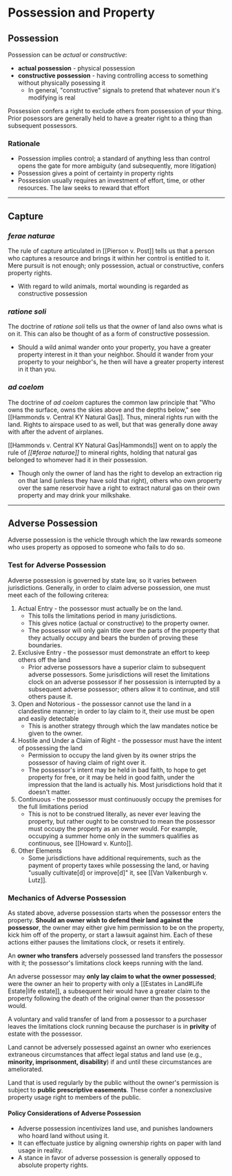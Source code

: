 # Possession and Property


## Possession
Possession can be *actual* or *constructive*:
* **actual possession** - physical possession
* **constructive possession** - having controlling access to something without physically posessing it
	* In general, "constructive" signals to pretend that whatever noun it's modifying is real

Possession confers a right to exclude others from possession of your thing. Prior posessors are generally held to have a greater right to a thing than subsequent possessors.

### Rationale
* Possession implies control; a standard of anything less than control opens the gate for more ambiguity (and subsequently, more litigation)
* Possession gives a point of certainty in property rights
* Possession usually requires an investment of effort, time, or other resources. The law seeks to reward that effort

***

## Capture
### *ferae naturae*
The rule of capture articulated in [[Pierson v. Post]] tells us that a person who captures a resource and brings it within her control is entitled to it. Mere pursuit is not enough; only possession, actual or constructive, confers property rights.
* With regard to wild animals, mortal wounding is regarded as constructive possession

### *ratione soli*
The doctrine of *ratione soli* tells us that the owner of land also owns what is on it. This can also be thought of as a form of constructive possession.
* Should a wild animal wander onto your property, you have a greater property interest in it than your neighbor. Should it wander from your property to your neighbor's, he then will have a greater property interest in it than you.

### *ad coelom*
The doctrine of *ad coelom* captures the common law principle that "Who owns the surface, owns the skies above and the depths below," see [[Hammonds v. Central KY Natural Gas]]. Thus, mineral rights run with the land. Rights to airspace used to as well, but that was generally done away with after the advent of airplanes.

[[Hammonds v. Central KY Natural Gas|Hammonds]] went on to apply the rule of *[[#ferae naturae]]* to mineral rights, holding that natural gas belonged to whomever had it in their possession.
* Though only the owner of land has the right to develop an extraction rig on that land (unless they have sold that right), others who own property over the same reservoir have a right to extract natural gas on their own property and may drink your milkshake.

***

## Adverse Possession
Adverse possession is the vehicle through which the law rewards someone who uses property as opposed to someone who fails to do so.

### Test for Adverse Possession
Adverse possession is governed by state law, so it varies between jurisdictions. Generally, in order to claim adverse possession, one must meet each of the following criterea:
1. Actual Entry - the possessor must actually be on the land.
	* This tolls the limitations period in many jurisdictions.
	* This gives notice (actual or constructive) to the property owner.
	* The possessor will only gain title over the parts of the property that they actually occupy and bears the burden of proving these boundaries.
2. Exclusive Entry - the possessor must demonstrate an effort to keep others off the land
	* Prior adverse possessors have a superior claim to subsequent adverse possessors. Some jurisdictions will reset the limitations clock on an adverse possessor if her possession is interrupted by a subsequent adverse possessor; others allow it to continue, and still others pause it.
3. Open and Notorious - the possessor cannot use the land in a clandestine manner; in order to lay claim to it, their use must be open and easily detectable
	* This is another strategy through which the law mandates notice be given to the owner.
4. Hostile and Under a Claim of Right - the possessor must have the intent of possessing the land
	* Permission to occupy the land given by its owner strips the possessor of having claim of right over it.
	* The possessor's intent may be held in bad faith, to hope to get property for free, or it may be held in good faith, under the impression that the land is actually his. Most jurisdictions hold that it doesn't matter.
5. Continuous - the possessor must continuously occupy the premises for the full limitations period
	* This is not to be construed literally, as never ever leaving the property, but rather ought to be construed to mean the possessor must occupy the property as an owner would. For example, occupying a summer home only in the summers qualifies as continuous, see [[Howard v. Kunto]].
6. Other Elements
	* Some jurisdictions have additional requirements, such as the payment of property taxes while possessing the land, or having "usually cultivate[d] or improve[d]" it, see [[Van Valkenburgh v. Lutz]].

### Mechanics of Adverse Possession
As stated above, adverse possession starts when the possessor enters the property. **Should an owner wish to defend their land against the possessor**, the owner may either give him permission to be on the property, kick him off of the property, or start a lawsuit against him. Each of these actions either pauses the limitations clock, or resets it entirely.

An **owner who transfers** adversely possessed land transfers the possessor with it; the possessor's limitations clock keeps running with the land.

An adverse possessor may **only lay claim to what the owner possessed**; were the owner an heir to property with only a [[Estates in Land#Life Estate|life estate]], a subsequent heir would have a greater claim to the property following the death of the original owner than the possessor would.

A voluntary and valid transfer of land from a possessor to a purchaser leaves the limitations clock running because the purchaser is in **privity** of estate with the possessor.

Land cannot be adversely possessed against an owner who exeriences extraneous circumstances that affect legal status and land use (e.g., **minority, imprisonment, disability**) if and until these circumstances are ameliorated.

Land that is used regularly by the public without the owner's permission is subject to **public prescriptive easements**. These confer a nonexclusive property usage right to members of the public.

#### Policy Considerations of Adverse Possession
* Adverse possession incentivizes land use, and punishes landowners who hoard land without using it.
* It can effectuate justice by aligning ownership rights on paper with land usage in reality.
* A stance in favor of adverse possession is generally opposed to absolute property rights.